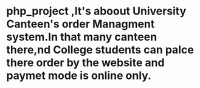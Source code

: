 # php_project ,It's aboout University Canteen's order Managment system.In that many canteen there,nd College students can palce there order by the website and paymet mode is online only. 
